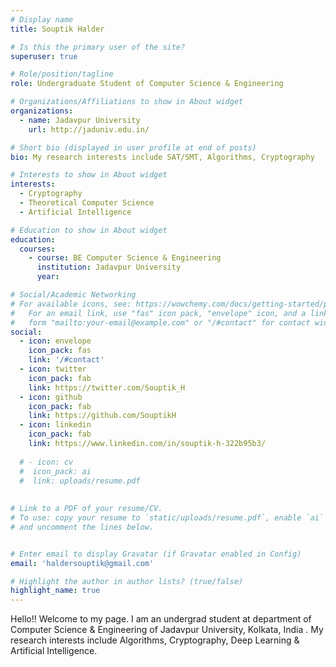 ```yaml
---
# Display name
title: Souptik Halder

# Is this the primary user of the site?
superuser: true

# Role/position/tagline
role: Undergraduate Student of Computer Science & Engineering

# Organizations/Affiliations to show in About widget
organizations:
  - name: Jadavpur University
    url: http://jaduniv.edu.in/

# Short bio (displayed in user profile at end of posts)
bio: My research interests include SAT/SMT, Algorithms, Cryptography

# Interests to show in About widget
interests:
  - Cryptography
  - Theoretical Computer Science
  - Artificial Intelligence

# Education to show in About widget
education:
  courses:
    - course: BE Computer Science & Engineering
      institution: Jadavpur University
      year:

# Social/Academic Networking
# For available icons, see: https://wowchemy.com/docs/getting-started/page-builder/#icons
#   For an email link, use "fas" icon pack, "envelope" icon, and a link in the
#   form "mailto:your-email@example.com" or "/#contact" for contact widget.
social:
  - icon: envelope
    icon_pack: fas
    link: '/#contact'
  - icon: twitter
    icon_pack: fab
    link: https://twitter.com/Souptik_H
  - icon: github
    icon_pack: fab
    link: https://github.com/SouptikH
  - icon: linkedin
    icon_pack: fab
    link: https://www.linkedin.com/in/souptik-h-322b95b3/
        
  # - icon: cv
  #  icon_pack: ai
  #  link: uploads/resume.pdf
    
    
# Link to a PDF of your resume/CV.
# To use: copy your resume to `static/uploads/resume.pdf`, enable `ai` icons in `params.toml`,
# and uncomment the lines below.


# Enter email to display Gravatar (if Gravatar enabled in Config)
email: 'haldersouptik@gmail.com'

# Highlight the author in author lists? (true/false)
highlight_name: true
---
```


Hello!! Welcome to my page. I am an undergrad student at department of Computer Science & Engineering of Jadavpur University, Kolkata, India . My research interests include Algorithms, Cryptography, Deep Learning & Artificial Intelligence.





